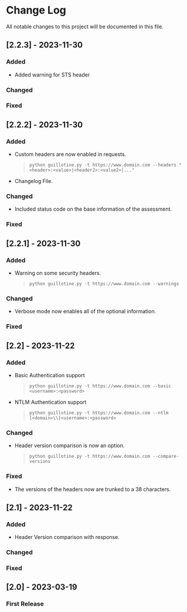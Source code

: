 
# Change Log
All notable changes to this project will be documented in this file.

## [2.2.3] - 2023-11-30
 
### Added
- Added warning for STS header

### Changed

### Fixed

## [2.2.2] - 2023-11-30
 
### Added
- Custom headers are now enabled in requests.
    > `python guillotine.py -t https://www.domain.com --headers "<header>:<value>|<header2>:<value2>|..."`
- Changelog File.

### Changed

- Included status code on the base information of the assessment.

### Fixed

## [2.2.1] - 2023-11-30
 
### Added
- Warning on some security headers.
    > `python guillotine.py -t https://www.domain.com --warnings`

### Changed

- Verbose mode now enables all of the optional information.

### Fixed

## [2.2] - 2023-11-22
 
### Added
- Basic Authentication support
    > `python guillotine.py -t https://www.domain.com --basic <username>:<password>`
- NTLM Authentication support
    > `python guillotine.py -t https://www.domain.com --ntlm [<domain>\\]<username>:<password>`

### Changed

- Header version comparison is now an option.
    > `python guillotine.py -t https://www.domain.com --compare-versions`

### Fixed

- The versions of the headers now are trunked to a 38 characters.
 
## [2.1] - 2023-11-22
 
### Added
 
- Header Version comparison with response.

### Changed
  
### Fixed
 
## [2.0] - 2023-03-19
 
### First Release